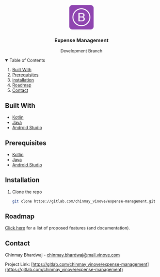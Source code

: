 <!-- PROJECT LOGO -->
<br />
<p align="center">
  <a href="https://gitlab.com/chinmay_vinove/expense-management">
    <img src="app/src/main/res/drawable/ic_logo.png" alt="Logo" width="80" height="80">
  </a>

  <h3 align="center">Expense Management</h3>
  <p align="center">Development Branch</p>
</p>



<!-- TABLE OF CONTENTS -->
<details open="open">
  <summary>Table of Contents</summary>
  <ol>
    <li><a href="#built-with">Built With</a></li>
    <li><a href="#prerequisites">Prerequisites</a></li>
    <li><a href="#installation">Installation</a></li>
    <li><a href="#roadmap">Roadmap</a></li>
    <li><a href="#contact">Contact</a></li>
  </ol>
</details>

## Built With

* [Kotlin](https://kotlinlang.org/)
* [Java](https://www.java.com/en/)
* [Android Studio](https://developer.android.com/studio)


## Prerequisites

* [Kotlin](https://kotlinlang.org/)
* [Java](https://www.java.com/en/)
* [Android Studio](https://developer.android.com/studio)

## Installation

1. Clone the repo
   ```sh
   git clone https://gitlab.com/chinmay_vinove/expense-management.git
   ```



<!-- ROADMAP -->
## Roadmap

[Click here](https://drive.google.com/drive/folders/19PDiIGvGa1Ja70Oxe-MOvS2jhy2T_xVG) for a list of proposed features (and documentation).


<!-- CONTACT -->
## Contact

Chinmay Bhardwaj - chinmay.bhardwaj@mail.vinove.com

Project Link: [https://gitlab.com/chinmay_vinove/expense-management](https://gitlab.com/chinmay_vinove/expense-management)
